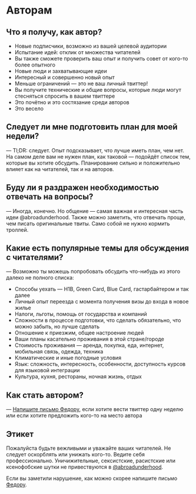 # Авторам

## Что я получу, как автор?

* Новые подписчики, возможно из вашей целевой аудитории
* Испытание идей: отклик от множества читателей
* Вы также сможете проверить ваш опыт и получить совет от кого-то более опытного
* Новые люди и захватывающие идеи
* Интересный и совершенно новый опыт
* Меньше ограничений — это не ваш личный твиттер!
* Вы получите технические и общие вопросы, которые люди могут стесняться
  спросить в вашем твиттере
* Это почётно и это состязание среди авторов
* Это весело

## Следует ли мне подготовить план для моей недели?

— Tl;DR: следует. Опыт подсказывает, что лучше иметь план, чем нет.
На самом деле вам не нужен план, как таковой — подойдёт список тем,
которые вы хотите обсудить. Планирование сильно и положительно влияет
как на читателей, так и на авторов.

## Буду ли я раздражен необходимостью отвечать на вопросы?

— Иногда, конечно. Но общение — самая важная и интересная часть идеи @abroadunderhood.
Также можно заметить, что отвечать проще, чем писать оригинальные твиты.
Само собой не нужно кормить троллей.

## Какие есть популярные темы для обсуждения с читателями?

— Возможно ты можешь попробовать обсудить что-нибудь из этого далеко не полного списка:

* Способы уехать — H1B, Green Card, Blue Card, гастарбайтером и так далее
* Личный опыт переезда с момента получения визы до входа в новое жилье
* Налоги, льготы, помощь от государства и компаний
* Сложности в процессе подготовки, что сделать обязательно, что можно забыть, но лучше сделать
* Отношение к приезжим, общее настроение людей
* Ваши планы касательно проживания в этой стране/городе
* Стоимость проживания — аренда, покупка, еда, интернет, мобильная связь, одежда, техника
* Климатические и иные погодные условия
* Язык: сложность, интересность, особенности, доступность курсов для языковой интеграции
* Культура, кухня, рестораны, ночная жизнь, отдых

## Как стать автором?

— [Напишите письмо Федору][proposal], если хотите вести твиттер одну неделю или
если хотите предложить кого-то на место автора

## Этикет

Пожалуйста будьте вежливыми и уважайте ваших читателей. Не следует оскорблять
или унижать кого-то. Ведите себя профессионально. Уничижительные, сексистские,
расистские или ксенофобские шутки не привествуются в [@abroadunderhood][jsh].

Если вы заметили нарушение, как можно скорее напишите письмо [Федору][coc-violations].

[jsh]: https://twitter.com/abroadunderhood
[proposal]: mailto:unno@abroadunderhood.ru?subject=Author’s%20proposal%20for%20@abroadunderhood
[coc-violations]: mailto:unno@abroadunderhood.ru?subject=CoC%20violations%20in%20@abroadunderhood
